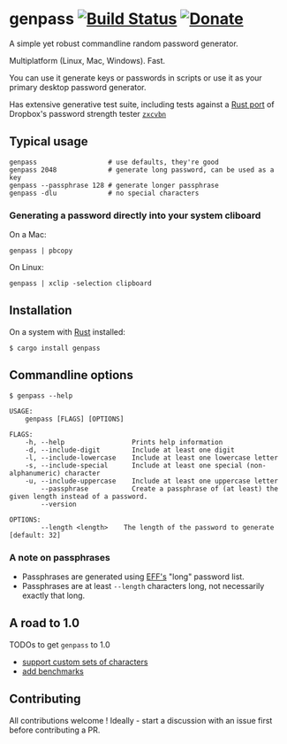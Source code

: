 # genpass [![Build Status](https://travis-ci.org/cyplo/genpass.svg?branch=master)](https://travis-ci.org/cyplo/genpass) [![Donate](https://liberapay.com/assets/widgets/donate.svg)](https://liberapay.com/cyplo/donate)

A simple yet robust commandline random password generator.

Multiplatform (Linux, Mac, Windows).
Fast.

You can use it generate keys or passwords in scripts or use it as your primary desktop password generator.

Has extensive generative test suite, including tests against a [Rust port](https://crates.io/crates/zxcvbn) of Dropbox's password strength tester [`zxcvbn`](https://www.usenix.org/conference/usenixsecurity16/technical-sessions/presentation/wheeler)

## Typical usage
```
genpass                  # use defaults, they're good
genpass 2048             # generate long password, can be used as a key
genpass --passphrase 128 # generate longer passphrase
genpass -dlu             # no special characters
```

### Generating a password directly into your system cliboard

On a Mac:
```
genpass | pbcopy
```
On Linux:
```
genpass | xclip -selection clipboard
```


## Installation
On a system with [Rust](https://www.rust-lang.org/en-US/) installed:
```
$ cargo install genpass
```

## Commandline options
```
$ genpass --help

USAGE:
    genpass [FLAGS] [OPTIONS]

FLAGS:
    -h, --help                 Prints help information
    -d, --include-digit        Include at least one digit
    -l, --include-lowercase    Include at least one lowercase letter
    -s, --include-special      Include at least one special (non-alphanumeric) character
    -u, --include-uppercase    Include at least one uppercase letter
        --passphrase           Create a passphrase of (at least) the given length instead of a password.
        --version

OPTIONS:
        --length <length>    The length of the password to generate [default: 32]
```

### A note on passphrases
* Passphrases are generated using [EFF's](https://www.eff.org/deeplinks/2016/07/new-wordlists-random-passphrases) "long" password list.
* Passphrases are at least `--length` characters long, not necessarily exactly that long.

## A road to 1.0

TODOs to get `genpass` to 1.0

* [support custom sets of characters](https://github.com/cyplo/genpass/issues/4)
* [add benchmarks](https://github.com/cyplo/genpass/issues/5)

## Contributing
All contributions welcome !
Ideally - start a discussion with an issue first before contributing a PR.
